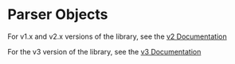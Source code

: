 # Parser Objects

For v1.x and v2.x versions of the library, see the [v2 Documentation](v2/index.md)

For the v3 version of the library, see the [v3 Documentation](v3/index.md)
